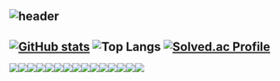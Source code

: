 ![header](https://capsule-render.vercel.app/api?type=waving&color=timeGradient&text=Welcome%20to%20syxxne's%20GitHub%20&animation=twinkling&fontSize=35&fontAlignY=40&fontAlign=70&height=250)
---
  
[![GitHub stats](https://github-readme-stats.vercel.app/api?username=syxxne&include_all_commits=true&theme=nord&hide_border=true&count_private=true)](https://github.com/syxxne/github-readme-stats)
![Top Langs](https://github-readme-stats.vercel.app/api/top-langs/?username=syxxne&layout=compact)
[![Solved.ac Profile](http://mazassumnida.wtf/api/v2/generate_badge?boj=yeoooon13)](https://solved.ac/yeoooon13/)
---
<div style="display:flex; flex-direction:row;">
  <img src="https://img.shields.io/badge/Java-007396?style=for-the-badge&logo=Java&logoColor=white"> 
  <img src="https://img.shields.io/badge/Spring Boot-6DB33F?style=for-the-badge&logo=spring boot&logoColor=white">
  <img src="https://img.shields.io/badge/Python-3776AB.svg?&style=for-the-badge&logo=Python&logoColor=white">
  <img src="https://img.shields.io/badge/mysql-4479A1?style=for-the-badge&logo=mysql&logoColor=white"> 
  <img src="https://img.shields.io/badge/Amazon AWS-232F3E?style=for-the-badge&logo=amazon aws&logoColor=white">
  <br>
  <img src="https://img.shields.io/badge/Amazon EC2-FF9900?style=for-the-badge&logo=amazon ec2&logoColor=white"> 
  <img src="https://img.shields.io/badge/Amazon RDS-527FFF?style=for-the-badge&logo=amazon rds&logoColor=white">
  <img src="https://img.shields.io/badge/Sequelize-52B0E7?style=flat-square&logo=Sequelize&logoColor=white"/>
  <img src="https://img.shields.io/badge/Docker-2496ED?style=flat-square&logo=Docker&logoColor=white">
  <img src="https://img.shields.io/badge/Socket.io-010101?style=flat-square&logo=Socket.io&logoColor=white">
  <br>
  <img src="https://img.shields.io/badge/JavaScript-F7DF1E?style=flat-square&logo=JavaScript&logoColor=white">
  <img src="https://img.shields.io/badge/html5-E34F26?style=flat-square&logo=html5&logoColor=white"> 
  <img src="https://img.shields.io/badge/css-1572B6?style=flat-square&logo=css3&logoColor=white"> 
  <img src="https://img.shields.io/badge/Sass-CC6699?style=flat-square&logo=Sass&logoColor=white">
  <img src="https://img.shields.io/badge/bootstrap-7952B3?style=flat-square&logo=bootstrap&logoColor=white">
  <br>
</div><br>




